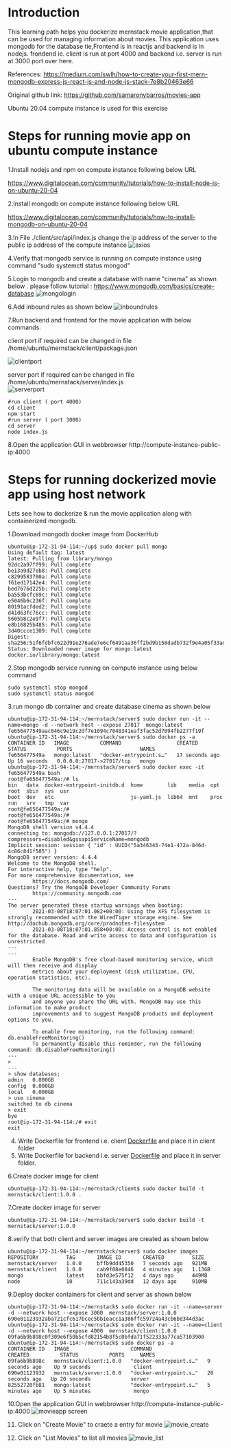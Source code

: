 # Introduction
This learning path helps you dockerize mernstack movie application,that can be used for managing information about movies.
This application uses mongodb for the database tie,Frontend is in reactjs and backend is in nodejs.
frondend ie. client is run at port 4000 and  backend i.e. server is run at 3000 port over here.

References:
https://medium.com/swlh/how-to-create-your-first-mern-mongodb-express-js-react-js-and-node-js-stack-7e8b20463e66

Original github link:
https://github.com/samaronybarros/movies-app

Ubuntu 20.04 compute instance is used for this exercise

# Steps for running movie app on ubuntu compute instance
 1.Install nodejs and npm on compute instance following below URL
 
  https://www.digitalocean.com/community/tutorials/how-to-install-node-js-on-ubuntu-20-04  
   
 2.Install mongodb on compute instance following below URL 
 
   https://www.digitalocean.com/community/tutorials/how-to-install-mongodb-on-ubuntu-20-04  

 3.In File ./client/src/api/index.js change the ip address of the server to the public ip address of the compute instance 
  ![axios](https://user-images.githubusercontent.com/77958988/110425452-628ba480-80ca-11eb-8948-098301608ea4.png)
  
 4.Verify that mongodb service is running on compute instance using command "sudo systemctl status mongod"
 
 5.Login to mongodb and create a database with name "cinema" as shown below .
 please follow tutorial : https://www.mongodb.com/basics/create-database
 ![mongologin](https://user-images.githubusercontent.com/77958988/110436551-632c3700-80da-11eb-9351-f1a8d869a50d.png)

 6.Add inbound rules as shown below
 ![inboundrules](https://user-images.githubusercontent.com/77958988/110428489-56561600-80cf-11eb-8e89-892daa7affc8.png)

 7.Run backend and frontend for the movie application with below commands.
 
   client port if required can be changed in file /home/ubuntu/mernstack/client/package.json   
   
   ![clientport](https://user-images.githubusercontent.com/77958988/110437936-e7cb8500-80db-11eb-8d59-5ffb30b5cbe0.png)
   
   
   server port if required can be changed in file /home/ubuntu/mernstack/server/index.js  
   ![serverport](https://user-images.githubusercontent.com/77958988/110438427-5f99af80-80dc-11eb-9570-20394bdba190.png)

 
  ```
  #run client ( port 4000)
  cd client
  npm start
  #run server ( port 3000)
  cd server
  node index.js
  ```
 8.Open the application GUI in webbrowser http://compute-instance-public-ip:4000
# Steps for running dockerized  movie app using host network
 Lets see how to dockerize & run the movie application along with containerized mongodb.
 
1.Download mongodb docker image from DockerHub
  
  ```
ubuntu@ip-172-31-94-114:~/up$ sudo docker pull mongo
Using default tag: latest
latest: Pulling from library/mongo
92dc2a97ff99: Pull complete
be13a9d27eb8: Pull complete
c8299583700a: Pull complete
f61ed17142e4: Pull complete
bed7676d225b: Pull complete
ba553bcfc69c: Pull complete
e5046b6c236f: Pull complete
80191acfded2: Pull complete
d41d63fc76cc: Pull complete
5605b8c2e9f7: Pull complete
e8b16825b485: Pull complete
3d40ccce1309: Pull complete
Digest: sha256:51f6fdbfc622d91e276ade7e6cf6491aa36ff2bd9b158dadb732f9e4a05f33ad
Status: Downloaded newer image for mongo:latest
docker.io/library/mongo:latest
  ```
2.Stop mongodb service running on compute instance using below command
 ```
 sudo systemctl stop mongod
 sudo systemctl status mongod
 ```
 
3.run mongo db container  and create database cinema as shown below
````
ubuntu@ip-172-31-94-114:~/mernstack/server$ sudo docker run -it --name=mongo -d --network host --expose 27017  mongo:latest
fe656477549aac046c9e19c2df7e1094c7048341eaf3fac52d7094fb2277f19f
ubuntu@ip-172-31-94-114:~/mernstack/server$ sudo docker ps -a
CONTAINER ID   IMAGE          COMMAND                  CREATED          STATUS          PORTS                      NAMES
fe656477549a   mongo:latest   "docker-entrypoint.s…"   17 seconds ago   Up 16 seconds   0.0.0.0:27017->27017/tcp   mongo
ubuntu@ip-172-31-94-114:~/mernstack/server$ sudo docker exec -it fe656477549a bash
root@fe656477549a:/# ls
bin   data  docker-entrypoint-initdb.d  home        lib    media  opt   root  sbin  sys  usr
boot  dev   etc                         js-yaml.js  lib64  mnt    proc  run   srv   tmp  var
root@fe656477549a:/#
root@fe656477549a:/#
root@fe656477549a:/# mongo
MongoDB shell version v4.4.4
connecting to: mongodb://127.0.0.1:27017/?compressors=disabled&gssapiServiceName=mongodb
Implicit session: session { "id" : UUID("5a346343-74e1-472a-846d-4c86c8d1f505") }
MongoDB server version: 4.4.4
Welcome to the MongoDB shell.
For interactive help, type "help".
For more comprehensive documentation, see
        https://docs.mongodb.com/
Questions? Try the MongoDB Developer Community Forums
        https://community.mongodb.com
---
The server generated these startup warnings when booting:
        2021-03-08T18:07:01.082+00:00: Using the XFS filesystem is strongly recommended with the WiredTiger storage engine. See http://dochub.mongodb.org/core/prodnotes-filesystem
        2021-03-08T18:07:01.858+00:00: Access control is not enabled for the database. Read and write access to data and configuration is unrestricted
---
---
        Enable MongoDB's free cloud-based monitoring service, which will then receive and display
        metrics about your deployment (disk utilization, CPU, operation statistics, etc).

        The monitoring data will be available on a MongoDB website with a unique URL accessible to you
        and anyone you share the URL with. MongoDB may use this information to make product
        improvements and to suggest MongoDB products and deployment options to you.

        To enable free monitoring, run the following command: db.enableFreeMonitoring()
        To permanently disable this reminder, run the following command: db.disableFreeMonitoring()
---
>
---
> show databases;
admin   0.000GB
config  0.000GB
local   0.000GB
> use cinema
switched to db cinema
> exit
bye
root@ip-172-31-94-114:/# exit
exit

````

4. Write Dockerfile for frontend i.e. client [Dockerfile](https://github.com/vaishalinankani08/mernstack/blob/main/client/Dockerfile) and place it in client folder
5. Write Dockerfile for backend  i.e. server [Dockerfile](https://github.com/vaishalinankani08/mernstack/blob/main/server/Dockerfile) and place it in server folder.

6.Create docker image for client
````
ubuntu@ip-172-31-94-114:~/mernstack/client$ sudo docker build -t mernstack/client:1.0.0 .
````
7.Create docker image for server
````
ubuntu@ip-172-31-94-114:~/mernstack/server$ sudo docker build -t mernstack/server:1.0.0 
````
8.verify that both client and server images are created as shown below
````
ubuntu@ip-172-31-94-114:~/mernstack/server$ sudo docker images
REPOSITORY         TAG       IMAGE ID       CREATED         SIZE
mernstack/server   1.0.0     bffb9dd45350   7 seconds ago   921MB
mernstack/client   1.0.0     cab9f08e0846   4 minutes ago   1.13GB
mongo              latest    bbfd3e575f12   4 days ago      449MB
node               10        711c143a39dd   12 days ago     910MB
````
9.Deploy docker containers for client and server as shown below
````
ubuntu@ip-172-31-94-114:~/mernstack$ sudo docker run -it --name=server -d --network host --expose 3000  mernstack/server:1.0.0
690e01123932aba721cfc617bcec5bb1eacc1a386ffc59724a43cb6bd344d3ac
ubuntu@ip-172-31-94-114:~/mernstack$ sudo docker run -it --name=client -d --network host --expose 4000  mernstack/client:1.0.0
09fa6b9b898c0f309e6f50b5cfd82154b8f5c0bfda71f522333a77ca57103900
ubuntu@ip-172-31-94-114:~/mernstack$ sudo docker ps -a
CONTAINER ID   IMAGE                    COMMAND                  CREATED          STATUS          PORTS     NAMES
09fa6b9b898c   mernstack/client:1.0.0   "docker-entrypoint.s…"   9 seconds ago    Up 9 seconds              client
690e01123932   mernstack/server:1.0.0   "docker-entrypoint.s…"   20 seconds ago   Up 20 seconds             server
82552720fb81   mongo:latest             "docker-entrypoint.s…"   5 minutes ago    Up 5 minutes              mongo
````
10.Open the application GUI in webbrowser http://compute-instance-public-ip:4000
![movieapp screen](https://user-images.githubusercontent.com/77958988/110434953-6f16f980-80d8-11eb-8711-240f3894b94b.png)

11. Click on "Create Movie" to craete a entry for movie
 ![movie_create](https://user-images.githubusercontent.com/77958988/110424432-cc0ab380-80c8-11eb-88e1-d232c3208d17.png)
 
12. Click on "List Movies" to list all movies
![movie_list](https://user-images.githubusercontent.com/77958988/110435490-16942c00-80d9-11eb-8d1d-093d0d5d4cec.png)


